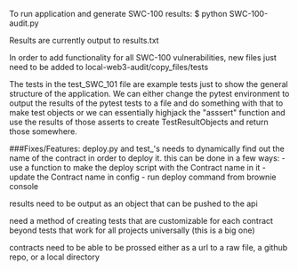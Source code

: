 To run application and generate SWC-100 results:
   $ python SWC-100-audit.py


Results are currently output to results.txt


In order to add functionality for all SWC-100 vulnerabilities, new files just need to be added to local-web3-audit/copy_files/tests


The tests in the test_SWC_101 file are example tests just to show the general structure of the application. We can either change the pytest environment to output the results of the pytest tests to a file and do something with that to make test objects or we can essentially highjack the "asssert" function and use the results of those asserts to create TestResultObjects and return those somewhere.


###Fixes/Features:
   deploy.py and test_'s needs to dynamically find out the name of the contract in order to deploy it.
   this can be done in a few ways:
      - use a function to make the deploy script with the Contract name in it
      - update the Contract name in config
      - run deploy command from brownie console

   results need to be output as an object that can be pushed to the api

   need a method of creating tests that are customizable for each contract
   beyond tests that work for all projects universally (this is a big one)

   contracts need to be able to be prossed either as a url to a raw file, a github repo, or a local directory